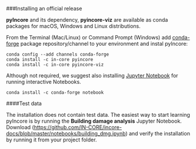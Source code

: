 ###Installing an official release

**pyIncore** and its dependency, **pyincore-viz** are available as conda packages for macOS, 
Windows and Linux distributions.

From the Terminal (Mac/Linux) or Command Prompt (Windows) add [conda-forge](https://conda-forge.org/) package repository/channel to your environment
and instal pyIncore:

```
conda config --add channels conda-forge
conda install -c in-core pyincore
conda install -c in-core pyincore-viz
```
   
Although not required, we suggest also installing [Jupyter Notebook](https://jupyter.org/install) for running interactive Notebooks.

```
conda install -c conda-forge notebook
```

####Test data

The installation does not contain test data. The easiest way to start learning pyIncore is by running 
the **Building damage analysis** Jupyter Notebook. Download (<https://github.com/IN-CORE/incore-docs/blob/master/notebooks/building_dmg.ipynb>)
and verify the installation by running it from your project folder.

